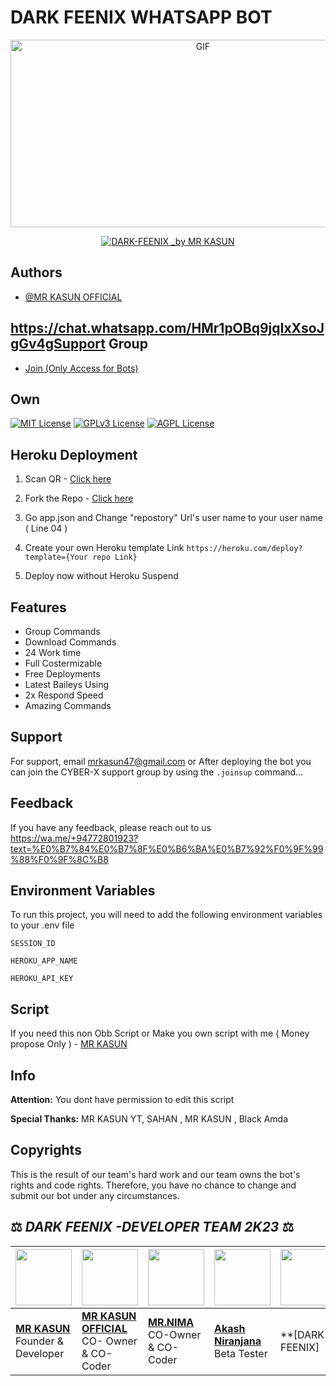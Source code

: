 # DARK FEENIX WHATSAPP BOT

<p align = center>   <img src="https://telegra.ph/file/d1f829913957196d67dfc.jpg" alt="GIF" width="600" height="300"/> </p>

<p align  = center> <a href="#"><img title="DARK-FEENIX _by MR KASUN" src="https://img.shields.io/badge/KASUN-MD WhatsApp Bot-green?colorA=%23ff0000&colorB=%23017e40&style=for-the-badge"></a> </p>


## Authors

- [@MR KASUN OFFICIAL]([https://www.github.com/darkalphaxteam](https://github.com/MRKASUN/KASUN-OFFICIAL-BOT))

## https://chat.whatsapp.com/HMr1pOBq9jqIxXsoJgGv4gSupport Group

- [Join (Only Access for Bots) ]((https://chat.whatsapp.com/HMr1pOBq9jqIxXsoJgGv4g))

## Own

[![MIT License](https://img.shields.io/badge/License-MIT-green.svg)](https://choosealicense.com/licenses/mit/)
[![GPLv3 License](https://img.shields.io/badge/License-GPL%20v3-yellow.svg)](https://opensource.org/licenses/)
[![AGPL License](https://img.shields.io/badge/license-AGPL-blue.svg)](http://www.gnu.org/licenses/agpl-3.0)


## Heroku Deployment

1. Scan QR - [Click here](https://gpt-qr-web-scaner.onrender.com/cyber-x.html)

2. Fork the Repo - [Click here]((https://github.com/MRKASUN/KASUN-OFFICIAL-BOT))

3. Go app.json and Change "repostory" Url's user name to your user name ( Line 04 )

4. Create your own Heroku template Link `https://heroku.com/deploy?template={Your repo Link}`

5. Deploy now without Heroku Suspend


## Features

- Group Commands
- Download Commands
- 24 Work time
- Full Costermizable
- Free Deployments
- Latest Baileys Using
- 2x Respond Speed
- Amazing Commands


## Support

For support, email mrkasun47@gmail.com or After deploying the bot you can join the CYBER-X support group by using the `.joinsup` command…


## Feedback

If you have any feedback, please reach out to us https://wa.me/+94772801923?text=%E0%B7%84%E0%B7%8F%E0%B6%BA%E0%B7%92%F0%9F%99%88%F0%9F%8C%B8


## Environment Variables

To run this project, you will need to add the following environment variables to your .env file

`SESSION_ID`

`HEROKU_APP_NAME`

`HEROKU_API_KEY`


## Script 

If you need this non Obb Script or Make you own script with me ( Money propose Only ) - [MR KASUN](https://wa.me/772801923)




## Info

**Attention:** You dont have permission to edit this script

**Special Thanks:** MR KASUN YT, SAHAN , MR KASUN , Black Amda  

## Copyrights

This is the result of our team's hard work and our team owns the bot's rights and code rights. Therefore, you have no chance to change and submit our bot under any circumstances.


## ⚖️  *DARK FEENIX -DEVELOPER TEAM* *2K23*  ⚖️

| <a href="https://github.com/MRKASUN/KASUN-OFFICIAL-BOT"><img src="https://telegra.ph/file/496b034ff421a31039fe0.jpg" width=90 height=90></a> | <a href="https://github.com/chamiofficial"><img src="https://telegra.ph/file/d81e589b841d6fd5d05a1.jpg" width=90 height=90></a> | <a href="https://github.com/MRKASUN/KASUN-OFFICIAL-BOT"><img src="https://telegra.ph/file/819659c83ab8438084234.jpg" width=90 height=90></a> | <a href="https://github.com/Niranjana45"><img src="https://telegra.ph/file/a7e379be9415cdf16c9df.jpg" width=90 height=90></a> | <a href="https://github.com/nandundilhara"><img src="https://telegra.ph/file/213c1d599c5c3a61a7bed.jpg" width=90 height=90></a> | <a href="https://github.com/Tharushaa2004"><img src="https://telegra.ph/file/10f52a6b8bf59eb51eea3.jpg" width=90 height=90></a> |
|---|---|---|---|---|---|
| **[MR KASUN](https://github.com/darkalphaxteam/)**</br>Founder & Developer</br> | **[MR KASUN OFFICIAL](https://github.com/chamiofficial)**</br>CO- Owner & CO-Coder</br> | **[MR.NIMA](https://github.com/DarkMakerofc)**</br> CO-Owner & CO-Coder</br> | **[Akash Niranjana](https://github.com/Niranjana45)**</br> Beta Tester | **[DARK FEENIX]
